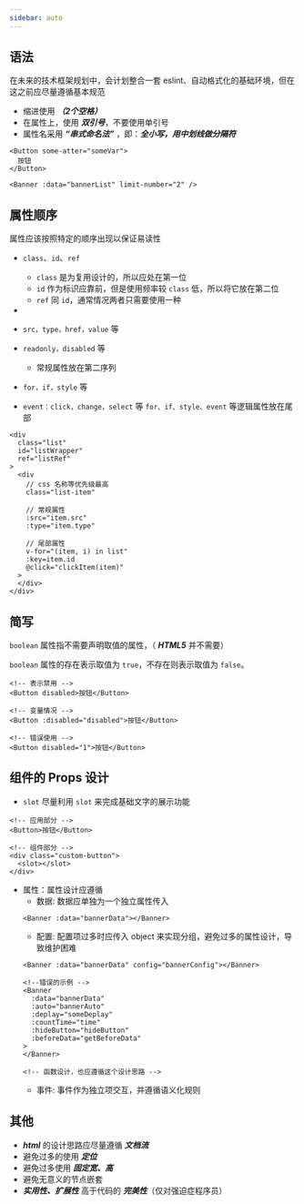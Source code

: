 ```yaml
---
sidebar: auto
---
```



## 语法
在未来的技术框架规划中，会计划整合一套 eslint、自动格式化的基础环境，但在这之前应尽量遵循基本规范
- 缩进使用 ***（2个空格）***
- 在属性上，使用 ***双引号***，不要使用单引号
- 属性名采用 ***“串式命名法”*** ，即：***全小写，用中划线做分隔符***
```
<Button some-atter="someVar">
  按钮
</Button>

<Banner :data="bannerList" limit-number="2" />
```

## 属性顺序
属性应该按照特定的顺序出现以保证易读性
- ```class```、```id```、```ref```
  - ```class``` 是为复用设计的，所以应处在第一位
  - ```id``` 作为标识应靠前，但是使用频率较 ```class```  低，所以将它放在第二位
  - ```ref``` 同 ```id```，通常情况两者只需要使用一种
- 

- ```src，type，href，value``` 等
- ```readonly，disabled``` 等
  - 常规属性放在第二序列
- ```for，if，style``` 等
- ```event：click，change，select``` 等
  ```for、if、style、event``` 等逻辑属性放在尾部
```
<div
  class="list"
  id="listWrapper"
  ref="listRef"
>
  <div
    // css 名称等优先级最高
    class="list-item"

    // 常规属性
    :src="item.src"
    :type="item.type"

    // 尾部属性
    v-for="(item, i) in list"
    :key=item.id
    @click="clickItem(item)"
  >
  </div>
</div>
```

## 简写
```boolean``` 属性指不需要声明取值的属性，（ ***HTML5*** 并不需要）

```boolean``` 属性的存在表示取值为 ```true```，不存在则表示取值为 ```false```。
```
<!-- 表示禁用 -->
<Button disabled>按钮</Button>

<!-- 变量情况 -->
<Button :disabled="disabled">按钮</Button>

<!-- 错误使用 -->
<Button disabled="1">按钮</Button>
```

## 组件的 Props 设计
- ```slot``` 尽量利用 ```slot``` 来完成基础文字的展示功能
```
<!-- 应用部分 -->
<Button>按钮</Button>

<!-- 组件部分 -->
<div class="custom-button">
  <slot></slot>
</div>
```
- 属性：属性设计应遵循
  - 数据: 数据应单独为一个独立属性传入
  ```
  <Banner :data="bannerData"></Banner>
  ```
  - 配置: 配置项过多时应传入 object 来实现分组，避免过多的属性设计，导致维护困难
  ```
  <Banner :data="bannerData" config="bannerConfig"></Banner>

  <!--错误的示例 -->
  <Banner
    :data="bannerData"
    :auto="bannerAuto"
    :deplay="someDeplay"
    :countTime="time"
    :hideButton="hideButton"
    :beforeData="getBeforeData"
  >
  </Banner>

  <!-- 函数设计，也应遵循这个设计思路 -->
  ```
  - 事件: 事件作为独立项交互，并遵循语义化规则

## 其他
- ***html*** 的设计思路应尽量遵循 ***文档流***
- 避免过多的使用 ***定位***
- 避免过多使用 ***固定宽、高***
- 避免无意义的节点嵌套
- ***实用性、扩展性*** 高于代码的 ***完美性***（仅对强迫症程序员）
